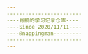 ```yaml
---
​------------------------
​----肖鹏的学习记录仓库----  
​----Since 2020/11/11----  
​----@nappingman---------  
​------------------------
---
```


